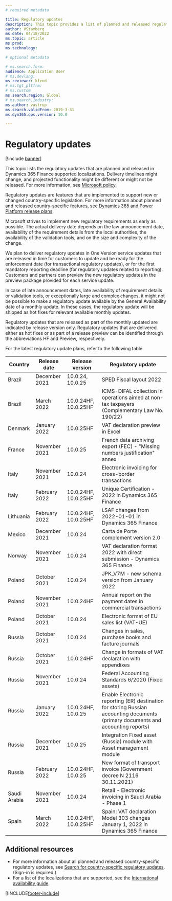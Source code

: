 ```yaml
---
# required metadata

title: Regulatory updates
description: This topic provides a list of planned and released regulatory updates for Microsoft Dynamics 365 Finance.
author: VStamberg
ms.date: 04/18/2022
ms.topic: article
ms.prod: 
ms.technology: 

# optional metadata

# ms.search.form:
audience: Application User
# ms.devlang: 
ms.reviewer: kfend
# ms.tgt_pltfrm: 
# ms.custom
ms.search.region: Global
# ms.search.industry: 
ms.author: vastrup
ms.search.validFrom: 2019-3-31
ms.dyn365.ops.version: 10.0

---
```


# Regulatory updates

[!include [banner](../includes/banner.md)]

This topic lists the regulatory updates that are planned and released in Dynamics 365 Finance supported localizations. Delivery timelines might change, and projected functionality might be different or might not be released. For more information, see [Microsoft policy](https://go.microsoft.com/fwlink/p/?linkid=2007332). 

Regulatory updates are features that are implemented to support new or changed country-specific legislation. For more information about planned and released country-specific features, see [Dynamics 365 and Power Platform release plans](/business-applications-release-notes/index).

Microsoft strives to implement new regulatory requirements as early as possible. The actual delivery date depends on the law announcement date, availability of the requirement details from the local authorities, the availability of the validation tools, and on the size and complexity of the change.

We plan to deliver regulatory updates in One Version service updates that are released in time for customers to update and be ready for the enforcement date (for transactional regulatory updates), or for the first mandatory reporting deadline (for regulatory updates related to reporting). Customers and partners can preview the new regulatory updates in the preview package provided for each service update.

In case of late announcement dates, late availability of requirement details or validation tools, or exceptionally large and complex changes, it might not be possible to make a regulatory update available by the General Availability date of a monthly update. In these cases, the regulatory update will be shipped as hot fixes for relevant available monthly updates.

Regulatory updates that are released as part of the monthly updated are indicated by release version only. Regulatory updates that are delivered either as hot fixes or as part of a release preview can be identified through the abbreviations HF and Preview, respectively. 

For the latest regulatory update plans, refer to the following table.   

|Country|Release date|Release version|Regulatory update|
|--------------------|---------------|-------|-------| 
|      Brazil         |   December 2021         | 10.0.24, 10.0.25         |    SPED Fiscal layout 2022  |
|      Brazil         |   March 2022    | 10.0.24HF, 10.0.25HF         |    ICMS-DIFAL collection in operations aimed at non-tax taxpayers (Complementary Law No. 190/22)  |
|      Denmark         |   January 2022  | 10.0.25HF         |    VAT declaration preview in Excel |
|      France   |   November 2021 | 10.0.25         |    French data archiving export (FEC) - "Missing numbers justification" annex |
|      Italy         |   November 2021         | 10.0.24         |    Electronic invoicing for cross-border transactions  |
|      Italy         |   February 2022 | 10.0.24HF, 10.0.25HF| Unique Certification - 2022 in Dynamics 365 Finance  |
|      Lithuania|   February 2022 | 10.0.24HF, 10.0.25HF | i.SAF changes from 2022-01-01 in Dynamics 365 Finance  |
|      Mexico         |   December 2021      | 10.0.24      |   Carta de Porte complement version 2.0  |
|      Norway        |   November 2021      | 10.0.24      |   VAT declaration format 2022 with direct submission - Dynamics 365 Finance |
|      Poland          |   October 2021     | 10.0.24     |   JPK_V7M - new schema version from January 2022 |
|      Poland          |   November 2021     | 10.0.24HF     |   Annual report on the payment dates in commercial transactions |
|      Poland          |   October 2021     | 10.0.24     |   Electronic format of EU sales list (VAT-UE) |
|      Russia          |   October 2021     | 10.0.24    |   Changes in sales, purchase books and facture journals|
|      Russia          |   October 2021     | 10.0.24HF    |   Change in formats of VAT declaration with appendixes|
|      Russia          |   November 2021     | 10.0.24    |   Federal Accounting Standards 6/2020 (Fixed assets)|
|      Russia          |   January 2022     | 10.0.24HF, 10.0.25    |   Enable Electronic reporting (ER) destination for storing Russian accounting documents (primary documents and accounting reports)|
|      Russia          |   December 2021     | 10.0.25    |   Integration Fixed asset (Russia) module with Asset management module|
|      Russia          |   February 2022     | 10.0.24HF, 10.0.25    |  New format of transport invoice (Government decree N 2116 30.11.2021)|
|      Saudi Arabia          |   November 2021     | 10.0.24    |   Retail - Electronic invoicing in Saudi Arabia - Phase 1|
|      Spain      |   March 2022| 10.0.24HF, 10.0.25HF | Spain: VAT declaration Model 303 changes January 1, 2022 in Dynamics 365 Finance|



## Additional resources
- For more information about all planned and released country-specific regulatory updates, see [Search for country-specific regulatory updates](search-for-regulatory-updates.md). (Sign-in is required.)
- For a list of the localizations that are supported, see the [International availability guide](https://aka.ms/dynamics_365_international_availability_deck).



[!INCLUDE[footer-include](../../includes/footer-banner.md)]
